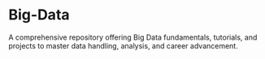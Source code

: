 # Big-Data
A comprehensive repository offering Big Data fundamentals, tutorials, and projects to master data handling, analysis, and career advancement.
